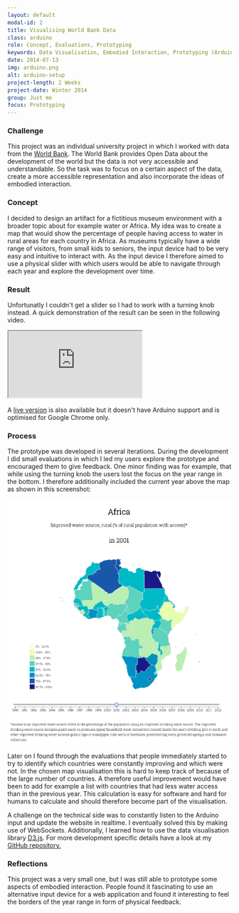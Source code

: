 ```yaml
---
layout: default
modal-id: 2
title: Visualising World Bank Data
class: arduino
role: Concept, Evaluations, Prototyping
keywords: Data Visualisation, Embodied Interaction, Prototyping (Arduino, Javascript)
date: 2014-07-13
img: arduino.png
alt: arduino-setup
project-length: 2 Weeks
project-date: Winter 2014
group: Just me
focus: Prototyping
---
```

<h3>Challenge</h3>
<p>This project was an individual university project in which I worked with data from the <a href="http://www.worldbank.org/">World Bank</a>. The World Bank provides Open Data about the development of the world but the data is not very accessible and understandable. So the task was to focus on a certain aspect of the data, create a more accessible representation and also incorporate the ideas of embodied interaction.</p>
<h3>Concept</h3>
<p>I decided to design an artifact for a fictitious museum environment with a broader topic about for example water or Africa. My idea was to create a map that would show the percentage of people having access to water in rural areas for each country in Africa. As museums typically have a wide range of visitors, from small kids to seniors, the input device had to be very easy and intuitive to interact with. As the input device I therefore aimed to use a physical slider with which users would be able to navigate through each year and explore the development over time.</p>
<h3>Result</h3>
<p>Unfortunatly I couldn't get a slider so I had to work with a turning knob instead. A quick demonstration of the result can be seen in the following video.</p>
<p>
<div class="flex-video widescreen"><iframe src="https://www.youtube.com/embed/2jrZv-j7q3I" allowfullscreen=""></iframe></div>
</p>
<p>A <a href="http://weidenfreak.github.io/InteractiveAfricaMapD3/"> live version</a> is also available but it doesn't have Arduino support and is optimised for Google Chrome only.</p>
<h3>Process</h3>
<p>The prototype was developed in several iterations. During the development I did small evaluations in which I led my users explore the prototype and encouraged them to give feedback. One minor finding was for example, that while using the turning knob the users lost the focus on the year range in the bottom. I therefore additionally included the current year above the map as shown in this screenshot:</p>
<img src="img/portfolio/africa_map.png" class="img-responsive img-thumbnail img-centered" alt="Africa_Map Screen">
<p>Later on I found through the evaluations that people immediately started to try to identify which countries were constantly improving and which were not. In the chosen map visualisation this is hard to keep track of because of the large number of countries. A therefore useful improvement would have been to add for example a list with countries that had less water access than in the previous year. This calculation is easy for software and hard for humans to calculate and should therefore become part of the visualisation.</p>
<p>A challenge on the technical side was to constantly listen to the Arduino input and update the website in realtime. I eventually solved this by making use of WebSockets. Additionally, I learned how to use the data visualisation library <a href="http://d3js.org/">D3.js</a>. For more development specific details have a look at my <a href="https://github.com/weidenfreak/InteractiveAfricaMapD3Arduino">GitHub repository.</a></p>
<h3>Reflections</h3>
<p>This project was a very small one, but I was still able to prototype some aspects of embodied interaction. People found it fascinating to use an alternative input device for a web application and found it interesting to feel the borders of the year range in form of  physical feedback.
